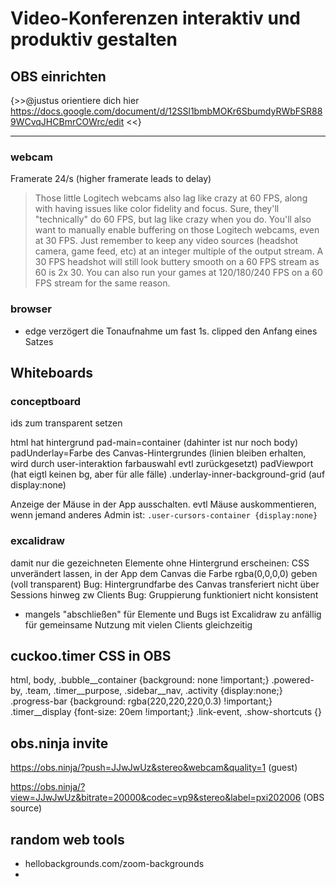 # Video-Konferenzen interaktiv und produktiv gestalten


## OBS einrichten

{>>@justus orientiere dich hier https://docs.google.com/document/d/12SSl1bmbMOKr6SbumdyRWbFSR889WCvqJHCBmrCOWrc/edit <<}

---



### webcam

Framerate 24/s (higher framerate leads to delay)

> Those little Logitech webcams also lag like crazy at 60 FPS, along with having issues like color fidelity and focus. Sure, they'll "technically" do 60 FPS, but lag like crazy when you do. You'll also want to manually enable buffering on those Logitech webcams, even at 30 FPS.
Just remember to keep any video sources (headshot camera, game feed, etc) at an integer multiple of the output stream. A 30 FPS headshot will still look buttery smooth on a 60 FPS stream as 60 is 2x 30. You can also run your games at 120/180/240 FPS on a 60 FPS stream for the same reason.

### browser

- edge verzögert die Tonaufnahme um fast 1s. clipped den Anfang eines Satzes



## Whiteboards

### conceptboard

ids zum transparent setzen

html hat hintergrund
pad-main=container (dahinter ist nur noch body)
padUnderlay=Farbe des Canvas-Hintergrundes (linien bleiben erhalten, wird durch user-interaktion farbauswahl evtl zurückgesetzt)
padViewport (hat eigtl keinen bg, aber für alle fälle)
.underlay-inner-background-grid (auf display:none)

Anzeige der Mäuse in der App ausschalten. evtl Mäuse auskommentieren, wenn jemand anderes Admin ist:
```.user-cursors-container {display:none}```



### excalidraw

damit nur die gezeichneten Elemente ohne Hintergrund erscheinen:
CSS unverändert lassen, in der App dem Canvas die Farbe rgba(0,0,0,0) geben (voll transparent)
Bug: Hintergrundfarbe des Canvas transferiert nicht über Sessions hinweg zw Clients
Bug: Gruppierung funktioniert nicht konsistent
- mangels "abschließen" für Elemente und Bugs ist Excalidraw zu anfällig für gemeinsame Nutzung mit vielen Clients gleichzeitig


## cuckoo.timer CSS in OBS

html, body, .bubble__container {background: none !important;}
.powered-by, .team, .timer__purpose, .sidebar__nav, .activity {display:none;}
.progress-bar {background: rgba(220,220,220,0.3) !important;}
.timer__display {font-size: 20em !important;}
.link-event, .show-shortcuts {}


## obs.ninja invite

https://obs.ninja/?push=JJwJwUz&stereo&webcam&quality=1 (guest)

https://obs.ninja/?view=JJwJwUz&bitrate=20000&codec=vp9&stereo&label=pxi202006 (OBS source)


## random web tools

- hellobackgrounds.com/zoom-backgrounds
-
